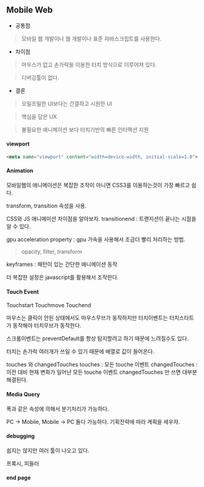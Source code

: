## Mobile Web
- 공통점

>모바일 웹 개발이나 웹 개발이나 표준 자바스크립트를 사용한다.

- 차이점

>마우스가 없고 손가락을 이용한 터치 방식으로 이루어져 있다.

>디버깅툴이 없다.

- 결론

> 오밀조밀한 UI보다는 간결하고 시원한 UI

> 핵심을 담은 UX

> 불필요한 애니메이션 보다 터치기반의 빠른 인터랙션 지원

#### viewport

```html
<meta name="viewport" content="width=device-width, initial-scale=1.0">
```

#### Animation
모바일웹의 애니메이션은 복잡한 조작이 아니면 CSS3를 이용하는것이 가장 빠르고 쉽다.

transform, transition 속성을 사용.

CSS와 JS 애니메이션 차이점을 알아보자.
transitionend : 트랜지션이 끝나는 시점을 알 수 있다.

gpu acceleration property : gpu 가속을 사용해서 조금더 빨리 처리하는 방법.
> opacity, filter, transform

keyframes : 패턴이 있는 간단한 애니메이션 동작

더 복잡한 설정은 javascript를 활용해서 조작한다.

#### Touch Event
Touchstart
Touchmove
Touchend

마우스는 클릭이 안된 상태에서도 마우스무브가 동작하지만
터치이벤트는 터치스타트가 동작해야 터치무브가 동작한다.

스크롤이벤트는 preventDefault를 항상 탐지할려고 하기 때문에 느려질수도 있다.

터치는 손가락 여러개가 쓰일 수 있기 때문에 배열로 값이 들어온다.

touches 와 changedTouches
touches : 모든 touche 이벤트
changedTouches : 이전 대비 현재 변화가 일어난 모든 touche 이벤트
changedTouches 만 쓰면 대부분 해결된다.

#### Media Query
폭과 같은 속성에 의해서 분기처리가 가능하다.

PC -> Mobile, Mobile -> PC 둘다 가능하다. 기획전략에 따라 계획을 세우자.

#### debugging
쉽지는 않지만 여러 툴이 나오고 있다.

프록시, 피들러

#### end page
